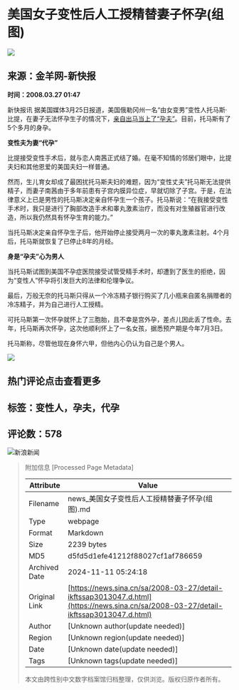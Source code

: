 # 美国女子变性后人工授精替妻子怀孕(组图)

_![](//n.sinaimg.cn/default/622af858/20181010/default_avatar.jpg)_

## 来源：金羊网-新快报  
**时间：2008.03.27 01:47**

新快报讯 据美国媒体3月25日报道，美国俄勒冈州一名“由女变男”变性人托马斯·比提，在妻子无法怀孕生子的情况下，[亲自出马当上了“孕夫”](http://news.sina.com.cn/w/2008-03-26/030413632380s.shtml)。目前，托马斯有了5个多月的身孕。

**变性夫为妻“代孕”**

比提接受变性手术后，就与恋人南茜正式结了婚。在毫不知情的邻居们眼中，比提夫妇和其他恩爱的美国夫妇一样普通。

然而，生儿育女却成了最困扰托马斯夫妇的难题，因为“变性丈夫”托马斯无法提供精子，而妻子南茜由于多年前患有子宫内膜异位症，早就切除了子宫。于是，在法律意义上已是男性的托马斯决定亲自怀孕生一个孩子。托马斯说：“在我接受变性手术时，我只是进行了胸部改造手术和睾丸激素治疗，而没有对生殖器官进行改造，所以我仍然具有怀孕生育的能力。”

当托马斯决定亲自怀孕生子后，他开始停止接受两月一次的睾丸激素注射。4个月后，托马斯就恢复了已停止8年的月经。

**身是“孕夫”心为男人**

当托马斯试图到美国不孕症医院接受试管受精手术时，却遭到了医生的拒绝，因为“变性人”怀孕将引发巨大的法律和伦理争议。

最后，万般无奈的托马斯只得从一个冷冻精子银行购买了几小瓶来自匿名捐赠者的冷冻精子，并为自己进行人工授精。

可托马斯第一次怀孕就怀上了三胞胎，且不幸是宫外孕，差点儿因此丢了性命。去年，托马斯再次怀孕，这次他顺利怀上了一名女孩，据悉预产期是今年7月3日。

托马斯称，尽管他现在身怀六甲，但他内心仍认为自己是个男人。

![](//n.sinaimg.cn/default/2fb77759/20151125/320X320.png)

## 热门评论点击查看更多

## 标签：变性人，孕夫，代孕

## 评论数：578

![新浪新闻](https://n.sinaimg.cn/default/80905340/20200331/sinalogo.png)

> 附加信息 [Processed Page Metadata]
>
> | Attribute       | Value                                  |
> |-----------------|----------------------------------------|
> | Filename        | news_美国女子变性后人工授精替妻子怀孕(组图).md                             |
> | Type            | webpage                                 |
> | Format          | Markdown                               |
> | Size            | 2239 bytes                           |
> | MD5             | d5fd5d1efe41212f88027cf1af786659                                  |
> | Archived Date   | 2024-11-11 05:24:18                             |
> | Original Link   | [https://news.sina.cn/sa/2008-03-27/detail-ikftssap3013047.d.html](https://news.sina.cn/sa/2008-03-27/detail-ikftssap3013047.d.html)                         |
> | Author          | [Unknown author(update needed)]                              |
> | Region          | [Unknown region(update needed)]                              |
> | Date            | [Unknown date(update needed)]                                 |
> | Tags            | [Unknown tags(update needed)]                                 |
>
> 本文由跨性别中文数字档案馆归档整理，仅供浏览。版权归原作者所有。
>